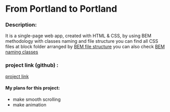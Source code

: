 # From Portland to Portland
### Description:
It is a single-page web app, created with HTML & CSS, by using BEM methodology with classes naming and file structure you can find all CSS files at block folder arranged by [BEM file structure](https://en.bem.info/methodology/filestructure/#guidelines-for-the-file-structure-of-a-bem-project "BEM file structure")
you can also check [BEM naming classes](https://en.bem.info/methodology/quick-start/ "have quick start")
### project link (github) :
  [ project link](https://mennaesmail.github.io/web_project_3/ "check the project by click")
#### My plans for this project:
- make smooth scrolling 
- make animation 
